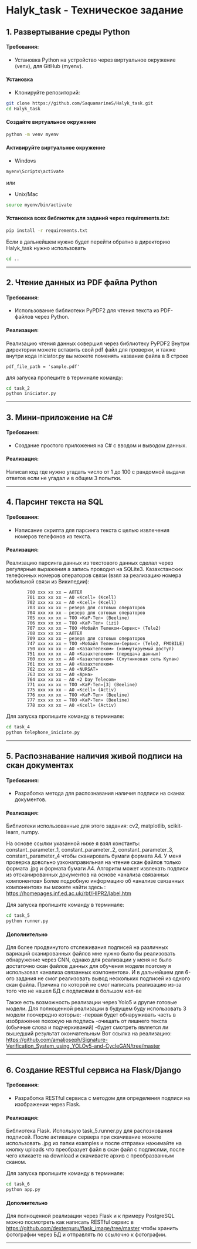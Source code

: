 # Halyk_task - Техническое задание

## 1. Развертывание среды Python

#### Требования:
- Установка Python на устройство через виртуальное окружение (venv), для GitHub (myenv).


#### Установка

- Клонируйте репозиторий:

```bash
git clone https://github.com/SaquamarineS/Halyk_task.git
cd Halyk_task
```
#### Создайте виртуальное окружение
```bash
python -m venv myenv
```
#### Активируйте виртуальное окружение
- Windovs
```bash
myenv\Scripts\activate 
```
или
- Unix/Mac
```bash
source myenv/bin/activate 
```

#### Установка всех библиотек для заданий через requirements.txt:
  
```bash
pip install -r requirements.txt
```

Если в дальнейшем нужно будет перейти обратно в директорию Halyk_task нужно использовать

```bash
cd ..
```

---

## 2. Чтение данных из PDF файла Python

#### Требования:
- Использование библиотеки PyPDF2 для чтения текста из PDF-файлов через Python.

#### Реализация:
Реализацию чтения данных совершил через библиотеку PyPDF2
Внутри директории можете вставить свой pdf файл для проверки, и также внутри кода iniciator.py вы можете поменять название файла в 8 строке

```
pdf_file_path = 'sample.pdf'
```

для запуска пропешите в терминале команду:

```bash
cd task_2
python iniciator.py
```

---

## 3. Мини-приложение на C#

#### Требования:
- Создание простого приложения на C# с вводом и выводом данных.

#### Реализация:
Написал код где нужно угадать число от 1 до 100 с рандомной выдачи ответов если не угадал и в общем 3 попытки.


---

## 4. Парсинг текста на SQL

#### Требования:
- Написание скрипта для парсинга текста с целью извлечения номеров телефонов из текста.

#### Реализация:
Реализацию парсинга данных из текстового данных сделал через регулярные выражения а запись проводил на SQLite3. Казахстанских телефонных номеров операторов связи (взял за реализацию номера мобильной связи из Википедии):

            700 xxx xx xx — АЛТЕЛ
            701 xxx xx xx — AO «Kcell» (Kcell)
            702 xxx xx xx — AO «Kcell» (Kcell)
            703 xxx xx xx — резерв для сотовых операторов
            704 xxx xx xx — резерв для сотовых операторов
            705 xxx xx xx — ТОО «КаР-Тел» (Beeline)
            706 xxx xx xx — ТОО «КаР-Тел» (izi)
            707 xxx xx xx — ТОО «Мобайл Телеком-Сервис» (Tele2)
            708 xxx xx xx — АЛТЕЛ
            709 xxx xx xx — резерв для сотовых операторов
            747 xxx xx xx — ТОО «Мобайл Телеком-Сервис» (Tele2, FMOBILE)
            750 xxx xx xx — АО «Казахтелеком» (коммутируемый доступ)
            751 xxx xx xx — АО «Казахтелеком» (передача данных)
            760 xxx xx xx — АО «Казахтелеком» (Спутниковая сеть Кулан)
            761 xxx xx xx — АО «Казахтелеком»
            762 xxx xx xx — АО «NURSAT»
            763 xxx xx xx — АО «Арна»
            764 xxx xx xx — АО «2 Day Telecom»
            771 xxx xx xx — ТОО «КаР-Тел»[3] (Beeline)
            775 xxx xx xx — AO «Kcell» (Activ)
            776 xxx xx xx — ТОО «КаР-Тел» (Beeline)
            777 xxx xx xx — ТОО «КаР-Тел» (Beeline)
            778 xxx xx xx — AO «Kcell» (Activ)
            


Для запуска пропишите команду в терминале:

```bash
cd task_4
python telephone_iniciate.py
```



---

## 5. Распознавание наличия живой подписи на скан документах

#### Требования:
- Разработка метода для распознавания наличия подписи на сканах документов.

#### Реализация:
Библиотеки использованные для этого задания: cv2, matplotlib, scikit-learn, numpy.

На основе ссылки указанной ниже я взял константы: constant_parameter_1, constant_parameter_2, constant_parameter_3, constant_parameter_4 чтобы сканировать бумаги формата А4.
У меня проверка довольно узконаправильная на чтение скан файлов только формата .jpg и формата бумаги A4. 
Алгоритм может извлекать подписи из отсканированных документов на основе «анализа связанных компонентов»
Более подробную информацию об «анализе связанных компонентов» вы можете найти здесь : https://homepages.inf.ed.ac.uk/rbf/HIPR2/label.htm

Для запуска пропишите команду в терминале:
```bash
cd task_5
python runner.py
```

#### Дополнительно
Для более продвинутого отслеживания подписей на различных вариаций сканированных файлов мне нужно было бы реализовать обнаружение через CNN, однако для реализации у меня не было достаточно скан файлов данных для обучения модели поэтому я использовал «анализа связанных компонентов». И в дальнейшем для 6-ого задания не смог реализовать вывод нескольких подписей из одного скан файла. Причина по которой не смог написать реализацию из-за того что не нашел БД с подписями в большом кол-ве

Также есть возможность реализации через Yolo5 и другие готовые модели.
Для полноценной реализации в будущем буду использовать 3 модели поочередно которые:
-первая будет обнаруживать часть в изображение похожую на подпись
-очищать от лишнего текста (обычные слова и подчеркиваний)
-будет смотреть является ли вышедший результат окончательным
Вот ссылка на реализацию: https://github.com/amaljoseph/Signature-Verification_System_using_YOLOv5-and-CycleGAN/tree/master

---

## 6. Создание RESTful сервиса на Flask/Django

#### Требования:
- Разработка RESTful сервиса с методом для определения подписи на изображении через Flask.

#### Реализация:
Библиотека Flask. 
Использую task_5.runner.py для распознования подписей. После активации сервера при скачивание можете использовать .jpg из папки examples и после отправки нажимайте на кнопку uploads что преобразует файл в скан файл с подписями, после чего кликаете на download и скачиваете архив с преобразванным сканом.


Для запуска пропишите команду в терминале:
```bash
cd task_6
python app.py
```

#### Дополнительно
Для полноценной реализации через Flask и к примеру PostgreSQL можно посмотреть как написать RESTful сервис в https://github.com/dexterpuru/flask_image/tree/master чтобы хранить фотографии через БД и отправлять по ссылочно к фотографии.

---
